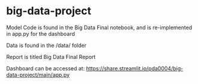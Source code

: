 # big-data-project

Model Code is found in the Big Data Final notebook, and is re-implemented in app.py for the dashboard

Data is found in the /data/ folder

Report is titled Big Data Final Report

Dashboard can be accessed at: https://share.streamlit.io/pda0004/big-data-project/main/app.py
